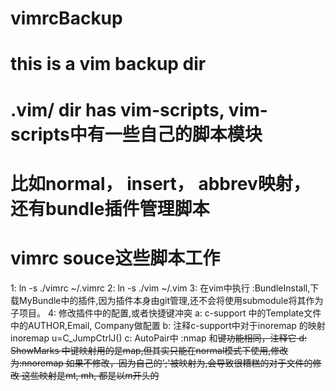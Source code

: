 # vimrcBackup
# this is a vim backup dir
# .vim/  dir has  vim-scripts, vim-scripts中有一些自己的脚本模块
# 比如normal， insert， abbrev映射， 还有bundle插件管理脚本
# vimrc souce这些脚本工作

1: ln -s ./vimrc  ~/.vimrc
2: ln -s ./vim    ~/.vim
3: 在vim中执行 :BundleInstall,下载MyBundle中的插件,因为插件本身由git管理,还不会将使用submodule将其作为子项目。
4: 修改插件中的配置,或者快捷键冲突
    a: c-support 中的Template文件中的AUTHOR,Email, Company做配置
    b: 注释c-support中对于inoremap <C-j> 的映射
       inoremap  <buffer>  <silent>  <C-j>  <C-G>u<C-R>=C_JumpCtrlJ()<CR>
    c: AutoPair中 :nmap  <c-h> 和<del>键功能相同，注释它
    d: ShowMarks 中键映射用的是map,但其实只能在normal模式下使用,修改为:nnoremap
       如果不修改，因为自己的';'被映射为<nop>,会导致很糟糕的对于文件的修改
           这些映射是<leader>mt, <leader>mh, 都是以<leader>m开头的


